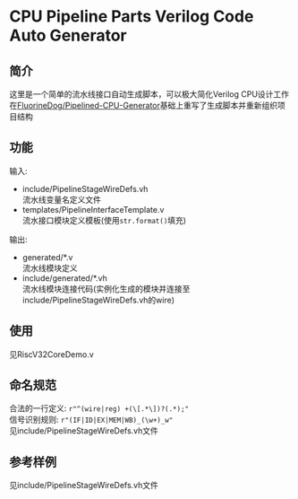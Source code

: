 # CPU Pipeline Parts Verilog Code Auto Generator

## 简介

这里是一个简单的流水线接口自动生成脚本，可以极大简化Verilog CPU设计工作  
在[FluorineDog/Pipelined-CPU-Generator](https://github.com/FluorineDog/Pipelined-CPU-Generator)基础上重写了生成脚本并重新组织项目结构

## 功能

输入:   
- include/PipelineStageWireDefs.vh  
    流水线变量名定义文件
- templates/PipelineInterfaceTemplate.v  
    流水接口模块定义模板(使用`str.format()`填充)

输出:   
- generated/*.v  
    流水线模块定义
- include/generated/*.vh  
    流水线模块连接代码(实例化生成的模块并连接至include/PipelineStageWireDefs.vh的wire)

## 使用

见RiscV32CoreDemo.v

## 命名规范

合法的一行定义: `r"^(wire|reg) +(\[.*\])?(.*);"`  
信号识别规则: `r"(IF|ID|EX|MEM|WB)_(\w+)_w"`  
见include/PipelineStageWireDefs.vh文件  

## 参考样例

见include/PipelineStageWireDefs.vh文件
